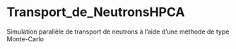 # Transport_de_NeutronsHPCA
 Simulation parallèle de transport de neutrons à l’aide d’une méthode de type Monte-Carlo
